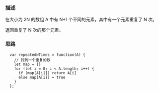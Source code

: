 ### 描述

在大小为 2N 的数组 A 中有 N+1 个不同的元素，其中有一个元素重复了 N 次。

返回重复了 N 次的那个元素。
### 思路

```
  var repeatedNTimes = function(A) {
    // 找到一个重复的数
    let map = {}
    for (let i = 0; i < A.length; i++) {
      if (map[A[i]]) return A[i]
      else map[A[i]] = true
    }
  };
```